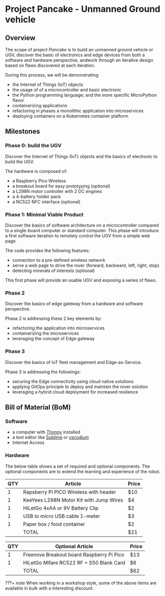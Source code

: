 # Project Pancake - Unmanned Ground vehicle

## Overview 
The scope of project *Pancake* is to build an unmanned ground vehicle or UGV, discover the basic of electronics and edge devices from both a software and hardware perspective, andwork through an iterative design based on flaws discovered at each iteration.   

During this process, we will be demonstrating:

- the Internet of Things (IoT) objects 
- the usage of of a microcontroller and basic electronic
- the Python programming language; and the more specific MicroPython flavor 
- containerizing applications
- refactoring in phases a monolithic application into microservices 
- deploying containers on a Kubernetes container platform

## Milestones
### Phase 0: build the UGV
Discover the Internet of Things (IoT) objects and the basics of electronic to build the UGV.

The hardware is composed of:    

- a Raspberry Pico Wireless 
- a breakout board for easy prototyping (optional)
- a L298N motor controller with 2 DC engines
- a 4-battery holder pack
- a NC522 NFC interface (optional)

### Phase 1: Minimal Viable Product
Discover the basics of software architecture on a microcontroller compared to a single-board computer or standard computer. This phase will introduce a first software iteration to remotely control the UGV from a simple web page.  

The code provides the following features:   

- connection to a pre-defined wireless network
- serve a web page to drive the rover (forward, backward, left, right, stop)
- detecting minerals of interests (optional)

This first phase will provide an usable UGV and exposing a series of flaws.

### Phase 2
Discover the basics of edge gateway from a hardware and software perspective.  

Phase 2 is addressing these 2 key elements by:   

- refactoring the application into microservices
- containerizing the microservices
- leveraging the concept of Edge gateway

### Phase 3
Discover the basics of IoT fleet management and Edge-as-Service. 

Phase 3 is addressing the followings:   

- securing the Edge connectivity using cloud native solutions
- applying GitOps principle to deploy and maintain the rover solution
- leveraging a hybrid cloud deployment for increased resilience 

## Bill of Material (BoM)

### Software
- a computer with [Thonny](https://thonny.org/) installed 
- a text editor like [Sublime](https://www.sublimetext.com/) or [vscodium](https://vscodium.com/) 
- Internet Access

### Hardware
The below table shows a set of required and optional components. The optional components are to extend the learning and experience of the robot.  

| QTY | Article                                   | Price |
|-----|------------------------------------------ |-------|
| 1   | Rapsberry Pi PICO Wireless with header    | $10   | 
| 1   | KeeYees L298N Motor Kit with Jump Wires   | $4    | 
| 1   | HiLetGo 4xAA or 9V Battery Clip           | $2    | 
| 1   | USB to micro USB cable 1-meter            | $3    | 
| 1   | Paper box / food container                | $2    |
|     | TOTAL                                     | $21   |

| QTY | Optional Article                          | Price |
|-----|------------------------------------------ |-------|
| 1   | Freenove Breakout board Raspberry Pi Pico | $13   | 
| 1   | HiLetGo Mifare RC522 RF + S50 Blank Card  | $6    | 
|     | TOTAL                                     | $62   | 
 
???+ note
    When working in a workshop style, some of the above items are available in bulk with a interesting discount.


